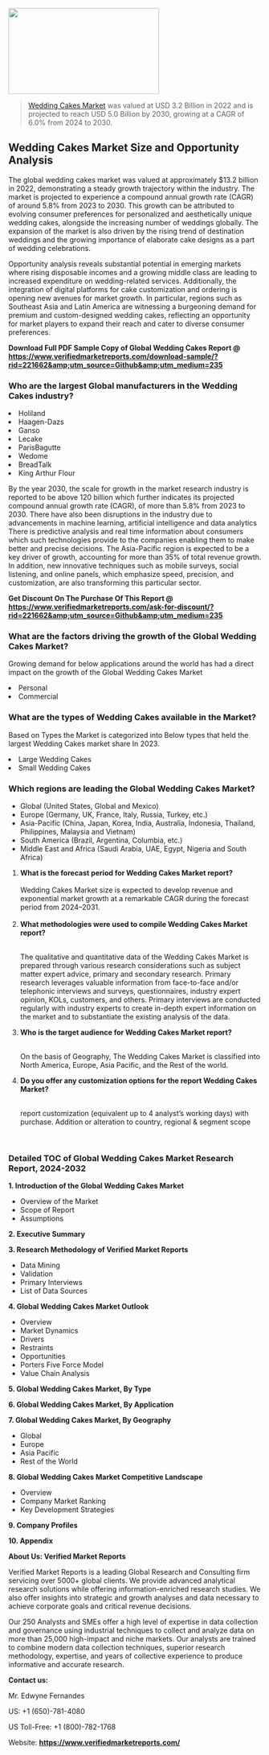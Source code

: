 <img src="https://ffe5etoiles.com/wp-content/uploads/2024/12/MST1-300x171.png" alt="" width="300" height="171" class="alignnone size-medium wp-image-20088" /><blockquote><p><p><a href="https://www.verifiedmarketreports.com/download-sample/?rid=221662&utm_source=Github&utm_medium=235" target="_blank">Wedding Cakes Market</a> was valued at USD 3.2 Billion in 2022 and is projected to reach USD 5.0 Billion by 2030, growing at a CAGR of 6.0% from 2024 to 2030.</p></blockquote><p><h2>Wedding Cakes Market Size and Opportunity Analysis</h2><p>The global wedding cakes market was valued at approximately $13.2 billion in 2022, demonstrating a steady growth trajectory within the industry. The market is projected to experience a compound annual growth rate (CAGR) of around 5.8% from 2023 to 2030. This growth can be attributed to evolving consumer preferences for personalized and aesthetically unique wedding cakes, alongside the increasing number of weddings globally. The expansion of the market is also driven by the rising trend of destination weddings and the growing importance of elaborate cake designs as a part of wedding celebrations.</p><p>Opportunity analysis reveals substantial potential in emerging markets where rising disposable incomes and a growing middle class are leading to increased expenditure on wedding-related services. Additionally, the integration of digital platforms for cake customization and ordering is opening new avenues for market growth. In particular, regions such as Southeast Asia and Latin America are witnessing a burgeoning demand for premium and custom-designed wedding cakes, reflecting an opportunity for market players to expand their reach and cater to diverse consumer preferences.</p></p><p class=""><strong>Download Full PDF Sample Copy of Global Wedding Cakes Report @ <a href="https://www.verifiedmarketreports.com/download-sample/?rid=221662&amp;utm_source=Github&amp;utm_medium=235" target="_blank">https://www.verifiedmarketreports.com/download-sample/?rid=221662&amp;utm_source=Github&amp;utm_medium=235</a></strong></p><h3 id="" class="">Who are the largest Global manufacturers in the Wedding Cakes industry?</h3><p><li>Holiland</li><li> Haagen-Dazs</li><li> Ganso</li><li> Lecake</li><li> ParisBagutte</li><li> Wedome</li><li> BreadTalk</li><li> King Arthur Flour</li></p><div class=""><div class="" dir="" data-message-author-role="" data-message-id="" data-message-model-slug=""><div class=""><div class=""><div class=""><div class="" dir="" data-message-author-role="" data-message-id="" data-message-model-slug=""><div class=""><div class=""><p>By the year 2030, the scale for growth in the market research industry is reported to be above 120 billion which further indicates its projected compound annual growth rate (CAGR), of more than 5.8% from 2023 to 2030. There have also been disruptions in the industry due to advancements in machine learning, artificial intelligence and data analytics There is predictive analysis and real time information about consumers which such technologies provide to the companies enabling them to make better and precise decisions. The Asia-Pacific region is expected to be a key driver of growth, accounting for more than 35% of total revenue growth. In addition, new innovative techniques such as mobile surveys, social listening, and online panels, which emphasize speed, precision, and customization, are also transforming this particular sector.</p><p><strong>Get Discount On The Purchase Of This Report @&nbsp; <a href="https://www.verifiedmarketreports.com/ask-for-discount/?rid=221662&amp;utm_source=Github&amp;utm_medium=235" target="_blank">https://www.verifiedmarketreports.com/ask-for-discount/?rid=221662&amp;utm_source=Github&amp;utm_medium=235</a></strong></p></div></div></div></div></div></div></div></div><h3 id="" class="">What are the factors driving the growth of the Global Wedding Cakes Market?</h3><p id="" class="">Growing demand for below applications around the world has had a direct impact on the growth of the Global Wedding Cakes Market</p><p id="" class=""><li>Personal</li><li> Commercial</li></p><h3 id="" class="">What are the types of Wedding Cakes available in the Market?</h3><p id="" class="">Based on Types the Market is categorized into Below types that held the largest Wedding Cakes market share In 2023.</p><p id="" class=""><li>Large Wedding Cakes</li><li> Small Wedding Cakes</li></p><h3 id="" class="">Which regions are leading the Global Wedding Cakes Market?</h3><ul><li>Global (United States, Global and Mexico)</li><li>Europe (Germany, UK, France, Italy, Russia, Turkey, etc.)</li><li>Asia-Pacific (China, Japan, Korea, India, Australia, Indonesia, Thailand, Philippines, Malaysia and Vietnam)</li><li>South America (Brazil, Argentina, Columbia, etc.)</li><li>Middle East and Africa (Saudi Arabia, UAE, Egypt, Nigeria and South Africa)</li></ul><p><ol><li><strong>What is the forecast period for Wedding Cakes Market report?<br /></strong><br /><span data-sheets-root="1" data-sheets-value="{&quot;1&quot;:2,&quot;2&quot;:&quot;XXXX size is expected to develop revenue and exponential market growth at a remarkable CAGR during the forecast period from 2024&ndash;2030.&quot;}" data-sheets-userformat="{&quot;2&quot;:12674,&quot;4&quot;:{&quot;1&quot;:2,&quot;2&quot;:16776960},&quot;10&quot;:2,&quot;11&quot;:0,&quot;15&quot;:&quot;Arial&quot;,&quot;16&quot;:12}">Wedding Cakes Market size is expected to develop revenue and exponential market growth at a remarkable CAGR during the forecast period from 2024&ndash;2031.</span><br /><br /></li><li><strong>What methodologies were used to compile Wedding Cakes Market report?<br /><br /></strong><p>The qualitative and quantitative data of the&nbsp;Wedding Cakes Market is prepared through various research considerations such as subject matter expert advice, primary and secondary research. Primary research leverages valuable information from face-to-face and/or telephonic interviews and surveys, questionnaires, industry expert opinion, KOLs, customers, and others. Primary interviews are conducted regularly with industry experts to create in-depth expert information on the market and to substantiate the existing analysis of the data.&nbsp;</p></li><li><strong>Who is the target audience for Wedding Cakes Market report?<br /><br /></strong><p>On the basis of Geography, The&nbsp;Wedding Cakes Market is classified into North America, Europe, Asia Pacific, and the Rest of the world.</p></li><li><strong>Do you offer any customization options for the report Wedding Cakes Market?<br /><br /></strong><p>report customization (equivalent up to 4 analyst&rsquo;s working days) with purchase. Addition or alteration to country, regional &amp; segment scope</p><p>&nbsp;</p></li></ol></p><h3 id="" class="">Detailed TOC of Global Wedding Cakes Market Research Report, 2024-2032</h3><p id="" class=""><strong>1. Introduction of the Global Wedding Cakes Market</strong></p><ul><li>Overview of the Market</li><li>Scope of Report</li><li>Assumptions</li></ul><p id="" class=""><strong>2. Executive Summary</strong></p><p id="" class=""><strong>3. Research Methodology of&nbsp;Verified Market Reports</strong></p><ul><li>Data Mining</li><li>Validation</li><li>Primary Interviews</li><li>List of Data Sources</li></ul><p id="" class=""><strong>4. Global Wedding Cakes Market Outlook</strong></p><ul><li>Overview</li><li>Market Dynamics</li><li>Drivers</li><li>Restraints</li><li>Opportunities</li><li>Porters Five Force Model</li><li>Value Chain Analysis</li></ul><p id="" class=""><strong>5. Global Wedding Cakes Market, By&nbsp;Type</strong></p><p id="" class=""><strong>6. Global Wedding Cakes Market, By Application</strong></p><p id="" class=""><strong>7. Global Wedding Cakes Market, By Geography</strong></p><ul><li>Global</li><li>Europe</li><li>Asia Pacific</li><li>Rest of the World</li></ul><p id="" class=""><strong>8. Global Wedding Cakes Market Competitive Landscape</strong></p><ul><li>Overview</li><li>Company Market Ranking</li><li>Key Development Strategies</li></ul><p id="" class=""><strong>9. Company Profiles</strong></p><p id="" class=""><strong>10. Appendix</strong></p><p id="" class=""><strong>About Us: Verified Market Reports</strong></p><p id="" class="">Verified Market Reports is a leading Global Research and Consulting firm servicing over 5000+ global clients. We provide advanced analytical research solutions while offering information-enriched research studies. We also offer insights into strategic and growth analyses and data necessary to achieve corporate goals and critical revenue decisions.</p><p id="" class="">Our 250 Analysts and SMEs offer a high level of expertise in data collection and governance using industrial techniques to collect and analyze data on more than 25,000 high-impact and niche markets. Our analysts are trained to combine modern data collection techniques, superior research methodology, expertise, and years of collective experience to produce informative and accurate research.</p><p id="" class=""><strong>Contact us:</strong></p><p id="" class="">Mr. Edwyne Fernandes</p><p id="" class="">US: +1 (650)-781-4080</p><p id="" class="">US Toll-Free: +1 (800)-782-1768</p><p id="" class="">Website: <a target="" data-test-app-aware-link=""><strong>https://www.verifiedmarketreports.com/</strong></a></p>
